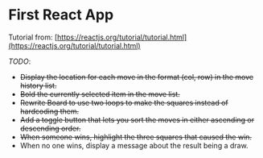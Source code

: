 # First React App

Tutorial from: [https://reactjs.org/tutorial/tutorial.html](https://reactjs.org/tutorial/tutorial.html)

*TODO*:

- ~~Display the location for each move in the format (col, row) in the move history list.~~
- ~~Bold the currently selected item in the move list.~~
- ~~Rewrite Board to use two loops to make the squares instead of hardcoding them.~~
- ~~Add a toggle button that lets you sort the moves in either ascending or descending order.~~
- ~~When someone wins, highlight the three squares that caused the win.~~
- When no one wins, display a message about the result being a draw.